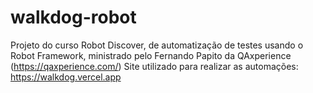 # walkdog-robot
Projeto do curso Robot Discover, de automatização de testes usando o Robot Framework, ministrado pelo Fernando Papito da QAxperience (https://qaxperience.com/)
Site utilizado para realizar as automações: https://walkdog.vercel.app
